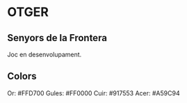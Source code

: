 # OTGER
## Senyors de la Frontera

Joc en desenvolupament. 

## Colors

Or: #FFD700
Gules: #FF0000
Cuir: #917553
Acer: #A59C94